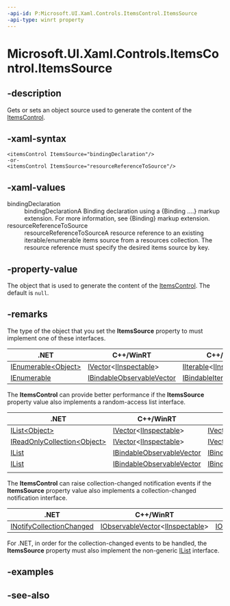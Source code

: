 ```yaml
---
-api-id: P:Microsoft.UI.Xaml.Controls.ItemsControl.ItemsSource
-api-type: winrt property
---
```


<!-- Property syntax
public object ItemsSource { get;  set; }
-->

# Microsoft.UI.Xaml.Controls.ItemsControl.ItemsSource

## -description
Gets or sets an object source used to generate the content of the [ItemsControl](itemscontrol.md).

## -xaml-syntax
```xaml
<itemsControl ItemsSource="bindingDeclaration"/>
-or-
<itemsControl ItemsSource="resourceReferenceToSource"/>
```


## -xaml-values
<dl><dt>bindingDeclaration</dt><dd>bindingDeclarationA Binding declaration using a {Binding ....} markup extension. For more information, see {Binding} markup extension.</dd>
<dt>resourceReferenceToSource</dt><dd>resourceReferenceToSourceA resource reference to an existing iterable/enumerable items source from a resources collection. The resource reference must specify the desired items source by key.</dd>
</dl>

## -property-value
The object that is used to generate the content of the [ItemsControl](itemscontrol.md). The default is `null`.

## -remarks

The type of the object that you set the **ItemsSource** property to must implement one of these interfaces.

|.NET|C++/WinRT|C++/CX|
|-|-|-|
|[IEnumerable\<Object\>](/dotnet/api/system.collections.generic.ienumerable-1?view=dotnet-uwp-10.0)|[IVector](/uwp/api/windows.foundation.collections.ivector_t_)\<[IInspectable](/windows/win32/api/inspectable/nn-inspectable-iinspectable)\>|[IIterable](/uwp/api/windows.foundation.collections.iiterable_t_)\<[IInspectable](/windows/win32/api/inspectable/nn-inspectable-iinspectable)\>|
|[IEnumerable](/dotnet/api/system.collections.ienumerable?view=dotnet-uwp-10.0)|[IBindableObservableVector](/uwp/api/microsoft.ui.xaml.interop.ibindableobservablevector)|[IBindableIterable](/uwp/api/microsoft.ui.xaml.interop.ibindableiterable)|

The **ItemsControl** can provide better performance if the **ItemsSource** property value also implements a random-access list interface.

|.NET|C++/WinRT|C++/CX|
|-|-|-|
|[IList\<Object\>](/dotnet/api/system.collections.generic.ilist-1?view=dotnet-uwp-10.0)|[IVector](/uwp/api/windows.foundation.collections.ivector_t_)\<[IInspectable](/windows/win32/api/inspectable/nn-inspectable-iinspectable)\>|[IVector](/uwp/api/windows.foundation.collections.ivector_t_)\<[IInspectable](/windows/win32/api/inspectable/nn-inspectable-iinspectable)\>|
|[IReadOnlyCollection\<Object\>](/dotnet/api/system.collections.generic.ireadonlylist-1?view=dotnet-uwp-10.0)|[IVector](/uwp/api/windows.foundation.collections.ivector_t_)\<[IInspectable](/windows/win32/api/inspectable/nn-inspectable-iinspectable)\>|[IVectorView](/uwp/api/windows.foundation.collections.ivectorview_t_)\<[IInspectable](/windows/win32/api/inspectable/nn-inspectable-iinspectable)\>|
|[IList](/dotnet/api/system.collections.ilist?view=dotnet-uwp-10.0)|[IBindableObservableVector](/uwp/api/microsoft.ui.xaml.interop.ibindableobservablevector)|[IBindableVector](/uwp/api/microsoft.ui.xaml.interop.ibindablevector)|
|[IList](/dotnet/api/system.collections.ilist?view=dotnet-uwp-10.0)|[IBindableObservableVector](/uwp/api/microsoft.ui.xaml.interop.ibindableobservablevector)|[IBindableVectorView](/uwp/api/microsoft.ui.xaml.interop.ibindablevectorview)|
||||

The **ItemsControl** can raise collection-changed notification events if the **ItemsSource** property value also implements a collection-changed notification interface.

|.NET|C++/WinRT|C++/CX|
|-|-|-|
|[INotifyCollectionChanged](/dotnet/api/system.collections.specialized.inotifycollectionchanged?view=dotnet-uwp-10.0)|[IObservableVector](/uwp/api/windows.foundation.collections.iobservablevector_t_)\<[IInspectable](/windows/win32/api/inspectable/nn-inspectable-iinspectable)\>|[IObservableVector](/uwp/api/windows.foundation.collections.iobservablevector_t_)\<[IInspectable](/windows/win32/api/inspectable/nn-inspectable-iinspectable)\>|

For .NET, in order for the collection-changed events to be handled, the **ItemsSource** property must also implement the non-generic [IList](/dotnet/api/system.collections.ilist?view=dotnet-uwp-10.0) interface.

## -examples

## -see-also
